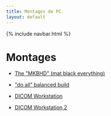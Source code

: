 ```yaml
---
title: Montages de PC.
layout: default
---
```


{% include navbar.html %}

# Montages
- [The "MKBHD" (mat black everything)](https://fr.pcpartpicker.com/b/fcMv6h)

- ["do all" balanced build](https://fr.pcpartpicker.com/b/GxL2FT)

- [DICOM Workstation](https://fr.pcpartpicker.com/b/vwcTwP)

- [DICOM Workstation 2](./builds/PRIMEINT2304.md)